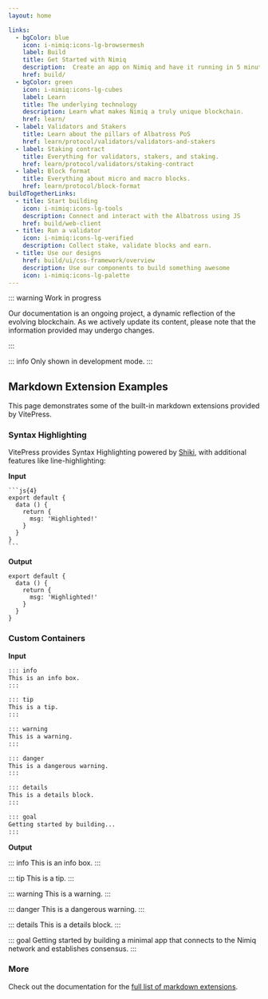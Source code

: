 ```yaml
---
layout: home

links:
  - bgColor: blue
    icon: i-nimiq:icons-lg-browsermesh
    label: Build
    title: Get Started with Nimiq
    description:  Create an app on Nimiq and have it running in 5 minutes.
    href: build/
  - bgColor: green
    icon: i-nimiq:icons-lg-cubes
    label: Learn
    title: The underlying technology
    description: Learn what makes Nimiq a truly unique blockchain.
    href: learn/
  - label: Validators and Stakers
    title: Learn about the pillars of Albatross PoS
    href: learn/protocol/validators/validators-and-stakers
  - label: Staking contract
    title: Everything for validators, stakers, and staking.
    href: learn/protocol/validators/staking-contract
  - label: Block format
    title: Everything about micro and macro blocks.
    href: learn/protocol/block-format
buildTogetherLinks:
  - title: Start building
    icon: i-nimiq:icons-lg-tools
    description: Connect and interact with the Albatross using JS
    href: build/web-client
  - title: Run a validator
    icon: i-nimiq:icons-lg-verified
    description: Collect stake, validate blocks and earn.
  - title: Use our designs
    href: build/ui/css-framework/overview
    description: Use our components to build something awesome
    icon: i-nimiq:icons-lg-palette
---
```


::: warning Work in progress

Our documentation is an ongoing project, a dynamic reflection of the evolving blockchain. As we actively update its content, please note that the information provided may undergo changes.

:::

<Hero mt-64 :items="$frontmatter.links">
  <template #headline>
    Welcome to the Nimiq Developer Center
  </template>
  <template #subline>
    Get guides, resources and tips on how to create with Nimiq.
  </template>
</Hero>

<Hero :items="$frontmatter.buildTogetherLinks" h2>
  <template #headline>
    Let's build together
  </template>
  <template #subline>
    Create apps, run a validator or craft something delightful with Nimiq.
  </template>
</Hero>

<script setup>
const isDev = import.meta.env.DEV
</script>

<div v-if="isDev">

::: info
Only shown in development mode.
:::

## Markdown Extension Examples

This page demonstrates some of the built-in markdown extensions provided by VitePress.

### Syntax Highlighting

VitePress provides Syntax Highlighting powered by [Shiki](https://github.com/shikijs/shiki), with additional features like line-highlighting:

**Input**

````
```js{4}
export default {
  data () {
    return {
      msg: 'Highlighted!'
    }
  }
}
```
````

**Output**

```js{4}
export default {
  data () {
    return {
      msg: 'Highlighted!'
    }
  }
}
```

### Custom Containers

**Input**

```md
::: info
This is an info box.
:::

::: tip
This is a tip.
:::

::: warning
This is a warning.
:::

::: danger
This is a dangerous warning.
:::

::: details
This is a details block.
:::

::: goal
Getting started by building...
:::
```

**Output**

::: info
This is an info box.
:::

::: tip
This is a tip.
:::

::: warning
This is a warning.
:::

::: danger
This is a dangerous warning.
:::

::: details
This is a details block.
:::

::: goal
Getting started by building a minimal app that connects to the Nimiq network and establishes consensus.
:::

### More

Check out the documentation for the [full list of markdown extensions](https://vitepress.dev/guide/markdown).

</div>

